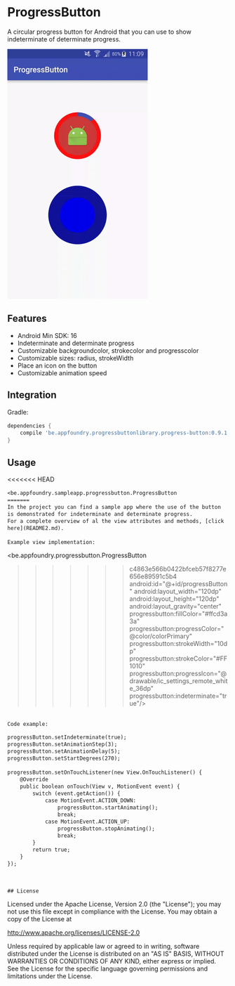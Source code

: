 # ProgressButton

A circular progress button for Android that you can use to show indeterminate of determinate progress.

![](screenshots/screenshot.gif)

## Features

* Android Min SDK: 16
* Indeterminate and determinate progress
* Customizable backgroundcolor, strokecolor and progresscolor
* Customizable sizes: radius, strokeWidth
* Place an icon on the button
* Customizable animation speed

## Integration

Gradle:
```groovy
dependencies {
    compile 'be.appfoundry.progressbuttonlibrary.progress-button:0.9.1'
}
```

## Usage

<<<<<<< HEAD
```
<be.appfoundry.sampleapp.progressbutton.ProgressButton
=======
In the project you can find a sample app where the use of the button is demonstrated for indeterminate and determinate progress.
For a complete overview of al the view attributes and methods, [click here](README2.md).

Example view implementation:
```
<be.appfoundry.progressbutton.ProgressButton
>>>>>>> c4863e566b0422bfceb57f8277e656e89591c5b4
        android:id="@+id/progressButton"
        android:layout_width="120dp"
        android:layout_height="120dp"
        android:layout_gravity="center"
        progressbutton:fillColor="#ffcd3a3a"
        progressbutton:progressColor="@color/colorPrimary"
        progressbutton:strokeWidth="10dp"
        progressbutton:strokeColor="#FF1010"
        progressbutton:progressIcon="@drawable/ic_settings_remote_white_36dp"
        progressbutton:indeterminate="true"/>
```

Code example:
```
    progressButton.setIndeterminate(true);
    progressButton.setAnimationStep(3);
    progressButton.setAnimationDelay(5);
    progressButton.setStartDegrees(270);

    progressButton.setOnTouchListener(new View.OnTouchListener() {
        @Override
        public boolean onTouch(View v, MotionEvent event) {
            switch (event.getAction()) {
                case MotionEvent.ACTION_DOWN:
                    progressButton.startAnimating();
                    break;
                case MotionEvent.ACTION_UP:
                    progressButton.stopAnimating();
                    break;
            }
            return true;
        }
    });
```

      
## License

```
Licensed under the Apache License, Version 2.0 (the "License");
you may not use this file except in compliance with the License.
You may obtain a copy of the License at

   http://www.apache.org/licenses/LICENSE-2.0

Unless required by applicable law or agreed to in writing, software
distributed under the License is distributed on an "AS IS" BASIS,
WITHOUT WARRANTIES OR CONDITIONS OF ANY KIND, either express or implied.
See the License for the specific language governing permissions and
limitations under the License.
```
